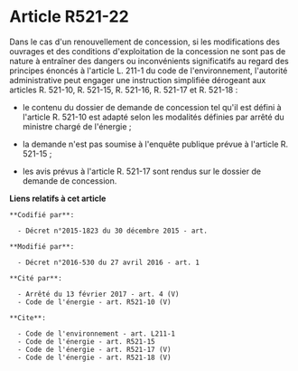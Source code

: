 # Article R521-22

Dans le cas d'un renouvellement de concession, si les modifications des ouvrages et des conditions d'exploitation de la
concession ne sont pas de nature à entraîner des dangers ou inconvénients significatifs au regard des principes énoncés à
l'article L. 211-1 du code de l'environnement, l'autorité administrative peut engager une instruction simplifiée dérogeant
aux articles R. 521-10, R. 521-15, R. 521-16, R. 521-17 et R. 521-18 :

- le contenu du dossier de demande de concession tel qu'il est défini à l'article R. 521-10 est adapté selon les modalités
définies par arrêté du ministre chargé de l'énergie ;

- la demande n'est pas soumise à l'enquête publique prévue à l'article R. 521-15 ;

- les avis prévus à l'article R. 521-17 sont rendus sur le dossier de demande de concession.

**Liens relatifs à cet article**

	**Codifié par**:

	  - Décret n°2015-1823 du 30 décembre 2015 - art.

	**Modifié par**:

	  - Décret n°2016-530 du 27 avril 2016 - art. 1

	**Cité par**:

	  - Arrêté du 13 février 2017 - art. 4 (V)
	  - Code de l'énergie - art. R521-10 (V)

	**Cite**:

	  - Code de l'environnement - art. L211-1
	  - Code de l'énergie - art. R521-15
	  - Code de l'énergie - art. R521-17 (V)
	  - Code de l'énergie - art. R521-18 (V)
